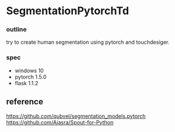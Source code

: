 # SegmentationPytorchTd

### outline ###
try to create human segmentation using pytorch and touchdesiger.

  
### spec ###
- windows 10
- pytorch 1.5.0
- flask 1.1.2

  
## reference ##
https://github.com/qubvel/segmentation_models.pytorch  
https://github.com/Ajasra/Spout-for-Python
